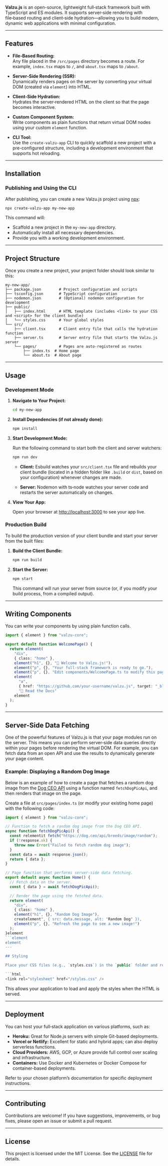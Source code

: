 **Valzu.js** is an open-source, lightweight full‑stack framework built with TypeScript and ES modules. It supports server‑side rendering with file‑based routing and client‑side hydration—allowing you to build modern, dynamic web applications with minimal configuration.

---

## Features

- **File‑Based Routing:**  
  Any file placed in the `/src/pages` directory becomes a route. For example, `index.tsx` maps to `/`, and `about.tsx` maps to `/about`.

- **Server‑Side Rendering (SSR):**  
  Dynamically renders pages on the server by converting your virtual DOM (created via `element`) into HTML.

- **Client‑Side Hydration:**  
  Hydrates the server‑rendered HTML on the client so that the page becomes interactive.

- **Custom Component System:**  
  Write components as plain functions that return virtual DOM nodes using your custom `element` function.

- **CLI Tool:**  
  Use the `create-valzu-app` CLI to quickly scaffold a new project with a pre-configured structure, including a development environment that supports hot reloading.

---

## Installation

### Publishing and Using the CLI

After publishing, you can create a new Valzu.js project using [npx](https://docs.npmjs.com/cli/v7/commands/npx):

```bash
npx create-valzu-app my-new-app
```

This command will:

- Scaffold a new project in the `my-new-app` directory.
- Automatically install all necessary dependencies.
- Provide you with a working development environment.

---

## Project Structure

Once you create a new project, your project folder should look similar to this:

```plaintext
my-new-app/
├── package.json        # Project configuration and scripts
├── tsconfig.json       # TypeScript configuration
├── nodemon.json        # (Optional) nodemon configuration for development
├── public/
│   ├── index.html      # HTML template (includes <link> to your CSS and <script> for the client bundle)
│   └── styles.css      # Your global styles
└── src/
    ├── client.tsx      # Client entry file that calls the hydration function
    ├── server.ts       # Server entry file that starts the Valzu.js server
    └── pages/          # Pages are auto-registered as routes
        ├── index.ts  # Home page
        └── about.ts  # About page
```

---

## Usage

### Development Mode

1. **Navigate to Your Project:**

   ```bash
   cd my-new-app
   ```

2. **Install Dependencies (if not already done):**

   ```bash
   npm install
   ```

3. **Start Development Mode:**

   Run the following command to start both the client and server watchers:

   ```bash
   npm run dev
   ```

   - **Client:**
     Esbuild watches your `src/client.tsx` file and rebuilds your client bundle (located in a hidden folder like `.build` or `dist`, based on your configuration) whenever changes are made.

   - **Server:**
     Nodemon with ts‑node watches your server code and restarts the server automatically on changes.

4. **View Your App:**

   Open your browser at [http://localhost:3000](http://localhost:3000) to see your app live.

### Production Build

To build the production version of your client bundle and start your server from the built files:

1. **Build the Client Bundle:**

   ```bash
   npm run build
   ```

2. **Start the Server:**

   ```bash
   npm start
   ```

   This command will run your server from source (or, if you modify your build process, from a compiled output).

---

## Writing Components

You can write your components by using plain function calls.

```typescript
import { element } from "valzu-core";

export default function WelcomePage() {
  return element(
    "div",
    { class: "home" },
    element("h1", {}, "🚀 Welcome to Valzu.js!"),
    element("p", {}, "Your full-stack framework is ready to go."),
    element("p", {}, "Edit components/WelcomePage.ts to modify this page."),
    element(
      "a",
      { href: "https://github.com/your-username/valzu.js", target: "_blank" },
      "📖 Read the Docs"
    element
  );
}
```

---

## Server-Side Data Fetching

One of the powerful features of Valzu.js is that your page modules run on the server. This means you can perform server‑side data queries directly within your pages before rendering the virtual DOM. For example, you can fetch data from an open API and use the results to dynamically generate your page content.

### Example: Displaying a Random Dog Image

Below is an example of how to create a page that fetches a random dog image from the [Dog CEO API](https://dog.ceo/dog-api/) using a function named `fetchDogPicApi`, and then renders that image on the page.

Create a file at `src/pages/index.ts` (or modify your existing home page) with the following code:

````typescript
import { element } from "valzu-core";

// Function to fetch a random dog image from the Dog CEO API.
async function fetchDogPicApi() {
  const relementit fetch("https://dog.ceo/api/breeds/image/random");
  if (!response.ok) {
    throw new Error("Failed to fetch random dog image");
  }
  const data = await response.json();
  return { data };
}

// Page function that performs server-side data fetching.
export default async function Home() {
  // Fetch data on the server.
  const { data } = await fetchDogPicApi();

  // Render the page using the fetched data.
  return element(
    "div",
    { class: "home" },
    element("h1", {}, "Random Dog Image"),
    createlement", { src: data.message, alt: "Random Dog" }),
    element("p", {}, "Refresh the page to see a new image!")
  );
}element
```element
element
---

## Styling

Place your CSS files (e.g., `styles.css`) in the `public` folder and reference them in your HTML template:

```html
<link rel="stylesheet" href="/styles.css" />
````

This allows your application to load and apply the styles when the HTML is served.

---

## Deployment

You can host your full‑stack application on various platforms, such as:

- **Heroku:**
  Great for Node.js servers with simple Git-based deployments.
- **Vercel or Netlify:**
  Excellent for static and hybrid apps; can also deploy serverless functions.
- **Cloud Providers:**
  AWS, GCP, or Azure provide full control over scaling and infrastructure.
- **Containers:**
  Use Docker and Kubernetes or Docker Compose for container-based deployments.

Refer to your chosen platform’s documentation for specific deployment instructions.

---

## Contributing

Contributions are welcome! If you have suggestions, improvements, or bug fixes, please open an issue or submit a pull request.

---

## License

This project is licensed under the MIT License. See the [LICENSE](LICENCE.md) file for details.
